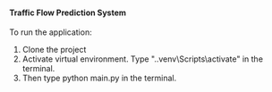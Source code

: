 #### Traffic Flow Prediction System

To run the application:
1.  Clone the project
2.  Activate virtual environment. Type ".\.venv\Scripts\activate" in the terminal.
3.  Then type python main.py in the terminal.
